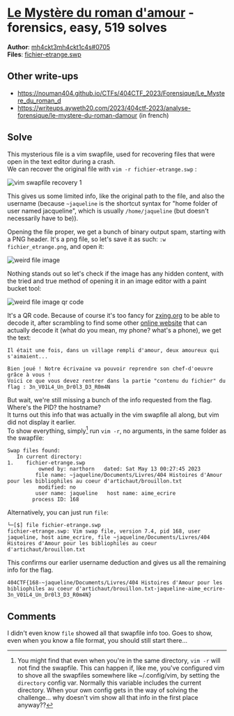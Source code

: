 [Le Mystère du roman d'amour](challenge_files/README.md) - forensics, easy, 519 solves
===

**Author**: [mh4ckt3mh4ckt1c4s#0705](https://www.mh4ckt3mh4ckt1c4s.xyz/)    
**Files**: [fichier-etrange.swp](https://www.narthorn.com/ctf/404CTF-2023/challenge_files/Analyse%20forensique/Le%20Myst%C3%A8re%20du%20roman%20d%27amour/fichier-etrange.swp)

## Other write-ups

- https://nouman404.github.io/CTFs/404CTF_2023/Forensique/Le_Mystere_du_roman_d
- https://writeups.ayweth20.com/2023/404ctf-2023/analyse-forensique/le-mystere-du-roman-damour (in french)

## Solve

This mysterious file is a vim swapfile, used for recovering files that were open in the text editor during a crash.    
We can recover the original file with `vim -r fichier-etrange.swp` :

![vim swapfile recovery 1](vim_swp_1.png)

This gives us some limited info, like the original path to the file, and also the username (because `~jaqueline` is the shortcut syntax for "home folder of user named jacqueline", which is usually `/home/jaqueline` (but doesn't necessarily have to be)).

Opening the file proper, we get a bunch of binary output spam, starting with a PNG header. It's a png file, so let's save it as such: `:w fichier_etrange.png`, and open it:

![weird file image](fichier_etrange.png)

Nothing stands out so let's check if the image has any hidden content, with the tried and true method of opening it in an image editor with a paint bucket tool:

![weird file image qr code](fichier_etrange_qr.png)

It's a QR code. Because of course it's too fancy for [zxing.org](https://zxing.org) to be able to decode it, after scrambling to find some other [online website](https://products.aspose.app/barcode/recognize/qr) that can actually decode it (what do you mean, my phone? what's a phone), we get the text:

```
Il était une fois, dans un village rempli d'amour, deux amoureux qui s'aimaient...

Bien joué ! Notre écrivaine va pouvoir reprendre son chef-d'oeuvre grâce à vous !
Voici ce que vous devez rentrer dans la partie "contenu du fichier" du flag : 3n_V01L4_Un_Dr0l3_D3_R0m4N
```

But wait, we're still missing a bunch of the info requested from the flag. Where's the PID? the hostname?    
It turns out this info that was actually in the vim swapfile all along, but vim did not display it earlier.   
To show everything, simply[^1] run `vim -r`, no arguments, in the same folder as the swapfile:

```
Swap files found:
   In current directory:
1.    fichier-etrange.swp
          owned by: narthorn   dated: Sat May 13 00:27:45 2023
         file name: ~jaqueline/Documents/Livres/404 Histoires d'Amour pour les bibliophiles au coeur d'artichaut/brouillon.txt
          modified: no
         user name: jaqueline   host name: aime_ecrire
        process ID: 168
```

Alternatively, you can just run `file`:

```
└─[$] file fichier-etrange.swp 
fichier-etrange.swp: Vim swap file, version 7.4, pid 168, user jaqueline, host aime_ecrire, file ~jaqueline/Documents/Livres/404 Histoires d'Amour pour les bibliophiles au coeur d'artichaut/brouillon.txt
```

This confirms our earlier username deduction and gives us all the remaining info for the flag.

`404CTF{168-~jaqueline/Documents/Livres/404 Histoires d'Amour pour les bibliophiles au coeur d'artichaut/brouillon.txt-jaqueline-aime_ecrire-3n_V01L4_Un_Dr0l3_D3_R0m4N}`

## Comments

I didn't even know `file` showed all that swapfile info too. Goes to show, even when you know a file format, you should still start there...

[^1]: You might find that even when you're in the same directory, `vim -r` will not find the swapfile. This can happen if, like me, you've configured vim to shove all the swapfiles somewhere like ~/.config/vim, by setting the `directory` config var. Normally this variable includes the current directory. When your own config gets in the way of solving the challenge... why doesn't vim show all that info in the first place anyway??

